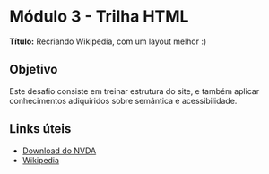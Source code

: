 # Módulo 3 - Trilha HTML

**Título:** Recriando Wikipedia, com um layout melhor :)

## Objetivo
Este desafio consiste em treinar estrutura do site, e também aplicar conhecimentos adiquiridos sobre semântica e acessibilidade.

## Links úteis
- [Download do NVDA](https://www.nvaccess.org/download/)
- [Wikipedia](https://pt.wikipedia.org/)



